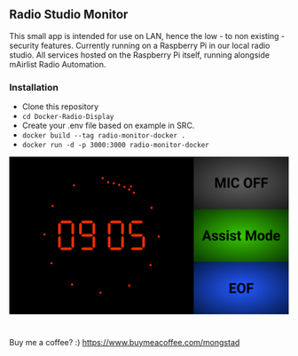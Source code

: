 ## Radio Studio Monitor
This small app is intended for use on LAN, hence the low - to non existing - security features. Currently running on a Raspberry Pi in our local radio studio. All services hosted on the Raspberry Pi itself, running alongside mAirlist Radio Automation.

### Installation
* Clone this repository
* `cd Docker-Radio-Display`
* Create your .env file based on example in SRC. 
* `docker build --tag radio-monitor-docker .`
* `docker run -d -p 3000:3000 radio-monitor-docker`

![screenshot](https://github.com/Mongstaen/RadioStudioMonitor/blob/main/203078798_933184267461711_5805206543025988616_n.png?raw=true)

#
Buy me a coffee? :) 
https://www.buymeacoffee.com/mongstad
